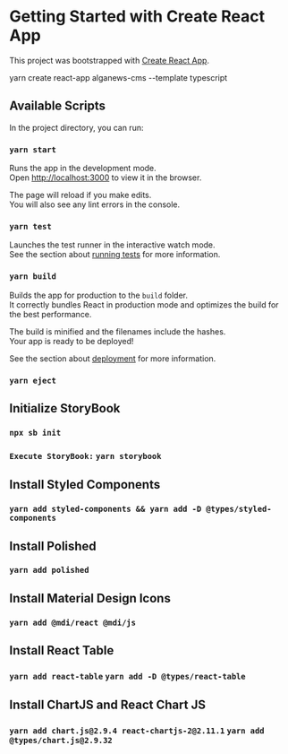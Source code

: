 # Getting Started with Create React App

This project was bootstrapped with [Create React App](https://github.com/facebook/create-react-app).

yarn create react-app alganews-cms --template typescript

## Available Scripts

In the project directory, you can run:

### `yarn start`

Runs the app in the development mode.\
Open [http://localhost:3000](http://localhost:3000) to view it in the browser.

The page will reload if you make edits.\
You will also see any lint errors in the console.

### `yarn test`

Launches the test runner in the interactive watch mode.\
See the section about [running tests](https://facebook.github.io/create-react-app/docs/running-tests) for more information.

### `yarn build`

Builds the app for production to the `build` folder.\
It correctly bundles React in production mode and optimizes the build for the best performance.

The build is minified and the filenames include the hashes.\
Your app is ready to be deployed!

See the section about [deployment](https://facebook.github.io/create-react-app/docs/deployment) for more information.

### `yarn eject`

## Initialize StoryBook

### `npx sb init` 
### `Execute StoryBook:` `yarn storybook` 

## Install Styled Components

### `yarn add styled-components && yarn add -D @types/styled-components` 

## Install Polished

### `yarn add polished` 

## Install Material Design Icons

### `yarn add @mdi/react @mdi/js` 

## Install React Table

### `yarn add react-table` `yarn add -D @types/react-table`

## Install ChartJS and React Chart JS

### `yarn add chart.js@2.9.4 react-chartjs-2@2.11.1` `yarn add @types/chart.js@2.9.32`

